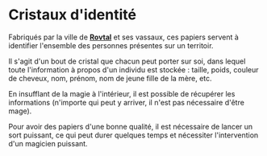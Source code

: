 # Cristaux d'identité

Fabriqués par la ville de [**Rovtal**](../VILLES/Rovtal.md) et ses vassaux, ces papiers servent à identifier l'ensemble des personnes présentes sur un territoir. 

Il s'agit d'un bout de cristal que chacun peut porter sur soi, dans lequel toute l'information à propos d'un individu est stockée : taille, poids, couleur de cheveux, nom, prénom, nom de jeune fille de la mère, etc. 

En insufflant de la magie à l'intérieur, il est possible de récupérer les informations (n'importe qui peut y arriver, il n'est pas nécessaire d'être mage).

Pour avoir des papiers d'une bonne qualité, il est nécessaire de lancer un sort puissant, ce qui peut durer quelques temps et nécessiter l'intervention d'un magicien puissant. 